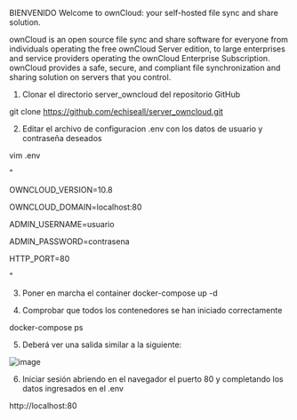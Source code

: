 BIENVENIDO
Welcome to ownCloud: your self-hosted file sync and share solution.

ownCloud is an open source file sync and share software for everyone from individuals operating the free ownCloud Server edition, to large enterprises and service providers operating the ownCloud Enterprise Subscription. ownCloud provides a safe, secure, and compliant file synchronization and sharing solution on servers that you control.


1. Clonar el directorio server_owncloud del repositorio GitHub

git clone https://github.com/echiseall/server_owncloud.git

2. Editar el archivo de configuracion .env con los datos de usuario y contraseña deseados

vim .env

"

OWNCLOUD_VERSION=10.8

OWNCLOUD_DOMAIN=localhost:80

ADMIN_USERNAME=usuario

ADMIN_PASSWORD=contrasena

HTTP_PORT=80


"

3. Poner en marcha el container
docker-compose up -d

4. Comprobar que todos los contenedores se han iniciado correctamente

docker-compose ps

5. Deberá ver una salida similar a la siguiente:

 ![image](https://user-images.githubusercontent.com/90971034/142946481-00009eb4-db62-4d49-bcc3-d2c1d00c45d1.png)


6. Iniciar sesión abriendo en el navegador el puerto 80 y completando los datos ingresados en el .env 
 
http://localhost:80


